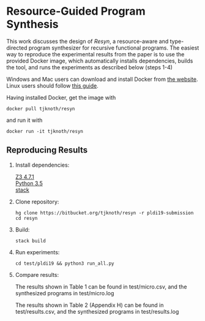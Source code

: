 # Resource-Guided Program Synthesis

This work discusses the design of _Resyn_, a resource-aware and type-directed program 
synthesizer for recursive functional programs.
The easiest way to reproduce the experimental results from the paper is to 
use the provided Docker image, which automatically installs dependencies,
builds the tool, and runs the experiments as described below (steps 1-4)

Windows and Mac users can download and install Docker from 
[the website](https://www.docker.com/products).
Linux users should follow 
[this guide](https://docs.docker.com/install/linux/docker-ee/ubuntu/).

Having installed Docker, get the image with 

```docker pull tjknoth/resyn``` 

and run it with 

```docker run -it tjknoth/resyn```

## Reproducing Results
1. Install dependencies:

    [Z3 4.7.1](https://github.com/Z3Prover/z3)  
    [Python 3.5](https://www.python.org/downloads/release/python-350/)  
    [stack](https://docs.haskellstack.org/en/stable/README/)  

2. Clone repository:

    ```hg clone https://bitbucket.org/tjknoth/resyn -r pldi19-submission```  
    ```cd resyn```

3. Build:


    ```stack build```

4. Run experiments:

    ```cd test/pldi19 && python3 run_all.py```

5. Compare results: 

    The results shown in Table 1 can be found in 
    test/micro.csv, and the synthesized programs in test/micro.log

    The results shown in Table 2 (Appendix H) can be
    found in test/results.csv, and the synthesized programs 
    in test/results.log

